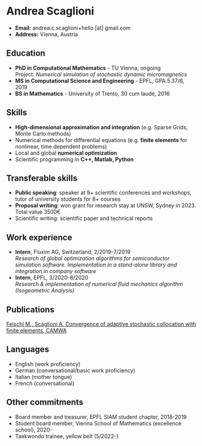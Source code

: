 # Andrea Scaglioni
- **Email:** andrea.c.scaglioni+hello [at] gmail.com
- **Address:** Vienna, Austria

## Education

- **PhD in Computational Mathematics** - TU Vienna, ongoing <br>
  Project: *Numerical simulation of stochastic dynamic micromagnetics*
- **MS in Computational Science and Engineering** - EPFL, GPA 5.37/6, 2019
- **BS in Mathematics** - University of Trento, 30 cum laude, 2016

## Skills
-  **High-dimensional approximation and integration** (e.g. Sparse Grids, Monte Carlo methods)
-  Numerical methods for differential equations (e.g. **finite elements** for nonlinear, time dependent problems)
-  Local and global **numerical optimization**
-  Scientific programming in **C++, Matlab, Python**

## Transferable skills
-  **Public speaking**: speaker at 9+ scientific conferences and workshops, tutor of university students for 8+ courses
-  **Proposal writing**: won grant for research stay at UNSW, Sydney in 2023. Total value 3500€
-  Scientific writing: scientific paper and technical reports

## Work experience
-  **Intern**, Fluxim AG, Switzerland, 2/2019-7/2019 <br>
*Research of global optimization algorithms for semiconductor simulation software. Implementation in a stand-alone library and integration in company software*
- **Intern**, EPFL, 3/2020-8/2020 <br>
*Research & implementation of numerical fluid mechanics algorithm (Isogeometric Analysis)*

## Publications
[Feischl M., Scaglioni A. Convergence of adaptive stochastic collocation with finite elements, CAMWA](https://www.sciencedirect.com/science/article/abs/pii/S0898122121002571)

## Languages
- English (work proficiency)
- German (conversational/basic work proficiency)
- Italian (mother tongue)
- French (conversational)

## Other commitments
- Board member and treasurer, EPFL SIAM student chapter, 2018-2019
- Student board member, Vienna School of Mathematics (excellence school), 2020- 
- Taekwondo trainee, yellow belt (5/2022-)
